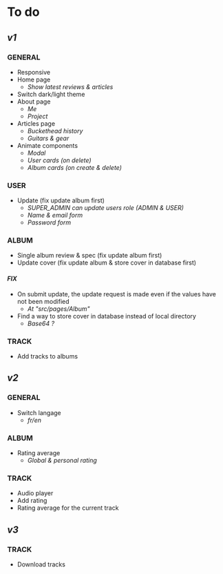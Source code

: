 # **To do**

## *v1*

### GENERAL

- Responsive
- Home page
  - *Show latest reviews & articles*
- Switch dark/light theme
- About page
  - *Me*
  - *Project*
- Articles page
  - *Buckethead history*
  - *Guitars & gear*
- Animate components
  - *Modal*
  - *User cards (on delete)*
  - *Album cards (on create & delete)*

### USER

- Update (fix update album first)
  - *SUPER_ADMIN can update users role (ADMIN & USER)*
  - *Name & email form*
  - *Password form*

### ALBUM

- Single album review & spec (fix update album first)
- Update cover (fix update album & store cover in database first)

#### *FIX*

- On submit update, the update request is made even if the values have not been modified
  - *At "src/pages/Album"*
- Find a way to store cover in database instead of local directory
  - *Base64 ?*

### TRACK

- Add tracks to albums

## *v2*

### GENERAL

- Switch langage
  - *fr/en*

### ALBUM

- Rating average
  - *Global & personal rating*

### TRACK

- Audio player
- Add rating
- Rating average for the current track

## *v3*

### TRACK

- Download tracks